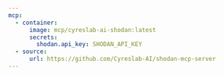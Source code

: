 ```yaml
---
mcp:
  - container:
      image: mcp/cyreslab-ai-shodan:latest
      secrets:
        shodan.api_key: SHODAN_API_KEY
  - source:
      url: https://github.com/Cyreslab-AI/shodan-mcp-server
---
```

